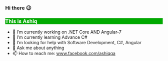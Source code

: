 ### Hi there 😉
<h3 style="background:#0a0; color:#fff">This is Ashiq</h3>

- 🔭 I’m currently working on .NET Core AND Angular-7
- 🌱 I’m currently learning Advance C#
- 🤔 I’m looking for help with Software Development, C#, Angular
- 💬 Ask me about anything
- 📫 How to reach me: www.facebook.com/ashiqqa

